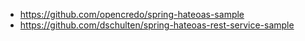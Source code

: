 - https://github.com/opencredo/spring-hateoas-sample
- https://github.com/dschulten/spring-hateoas-rest-service-sample